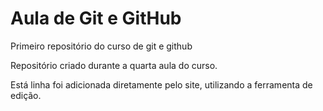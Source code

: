 # Aula de Git e GitHub
 Primeiro repositório do curso de git e github

Repositório criado durante a quarta aula do curso.

Está linha foi adicionada diretamente pelo site, utilizando a ferramenta de edição.
